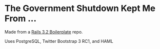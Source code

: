 The Government Shutdown Kept Me From ...
=============


Made from a [Rails 3.2 Boilerplate](https://github.com/CrossTheStreams/rails_boilerplate) repo.

Uses PostgreSQL, Twitter Bootstrap 3 RC1, and HAML

